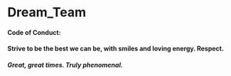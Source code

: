# Dream_Team
#### Code of Conduct: 

#### Strive to be the best we can be, with smiles and loving energy. Respect. 

##### Great, great times. Truly phenomenal.
